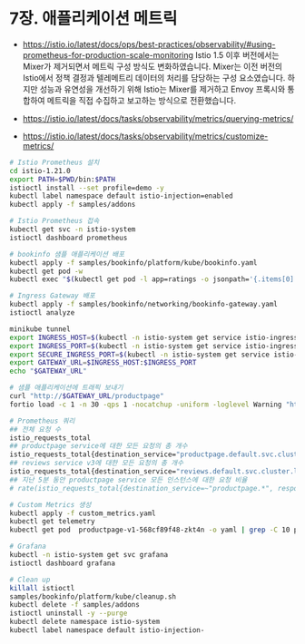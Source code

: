 # 7장. 애플리케이션 메트릭

- https://istio.io/latest/docs/ops/best-practices/observability/#using-prometheus-for-production-scale-monitoring
Istio 1.5 이후 버전에서는 Mixer가 제거되면서 메트릭 구성 방식도 변화하였습니다. Mixer는 이전 버전의 Istio에서 정책 결정과 텔레메트리 데이터의 처리를 담당하는 구성 요소였습니다. 하지만 성능과 유연성을 개선하기 위해 Istio는 Mixer를 제거하고 Envoy 프록시와 통합하여 메트릭을 직접 수집하고 보고하는 방식으로 전환했습니다.

- https://istio.io/latest/docs/tasks/observability/metrics/querying-metrics/
- https://istio.io/latest/docs/tasks/observability/metrics/customize-metrics/
```bash
# Istio Prometheus 설치
cd istio-1.21.0
export PATH=$PWD/bin:$PATH
istioctl install --set profile=demo -y
kubectl label namespace default istio-injection=enabled
kubectl apply -f samples/addons

# Istio Prometheus 접속
kubectl get svc -n istio-system
istioctl dashboard prometheus

# bookinfo 샘플 애플리케이션 배포
kubectl apply -f samples/bookinfo/platform/kube/bookinfo.yaml
kubectl get pod -w
kubectl exec "$(kubectl get pod -l app=ratings -o jsonpath='{.items[0].metadata.name}')" -c ratings -- curl -sS productpage:9080/productpage | grep -o "<title>.*</title>"

# Ingress Gateway 배포
kubectl apply -f samples/bookinfo/networking/bookinfo-gateway.yaml
istioctl analyze

minikube tunnel
export INGRESS_HOST=$(kubectl -n istio-system get service istio-ingressgateway -o jsonpath='{.status.loadBalancer.ingress[0].ip}')
export INGRESS_PORT=$(kubectl -n istio-system get service istio-ingressgateway -o jsonpath='{.spec.ports[?(@.name=="http2")].port}')
export SECURE_INGRESS_PORT=$(kubectl -n istio-system get service istio-ingressgateway -o jsonpath='{.spec.ports[?(@.name=="https")].port}')
export GATEWAY_URL=$INGRESS_HOST:$INGRESS_PORT
echo "$GATEWAY_URL"

# 샘플 애플리케이션에 트래픽 보내기
curl "http://$GATEWAY_URL/productpage"
fortio load -c 1 -n 30 -qps 1 -nocatchup -uniform -loglevel Warning "http://$GATEWAY_URL/productpage"

# Prometheus 쿼리
## 전체 요청 수
istio_requests_total
## productpage service에 대한 모든 요청의 총 개수
istio_requests_total{destination_service="productpage.default.svc.cluster.local"}
## reviews service v3에 대한 모든 요청의 총 개수
istio_requests_total{destination_service="reviews.default.svc.cluster.local", destination_version="v3"}
## 지난 5분 동안 productpage service 모든 인스턴스에 대한 요청 비율
# rate(istio_requests_total{destination_service=~"productpage.*", response_code="200"}[5m])

# Custom Metrics 생성
kubectl apply -f custom_metrics.yaml
kubectl get telemetry
kubectl get pod  productpage-v1-568cf89f48-zkt4n -o yaml | grep -C 10 prometheus

# Grafana
kubectl -n istio-system get svc grafana
istioctl dashboard grafana

# Clean up
killall istioctl
samples/bookinfo/platform/kube/cleanup.sh
kubectl delete -f samples/addons
istioctl uninstall -y --purge
kubectl delete namespace istio-system
kubectl label namespace default istio-injection-
```